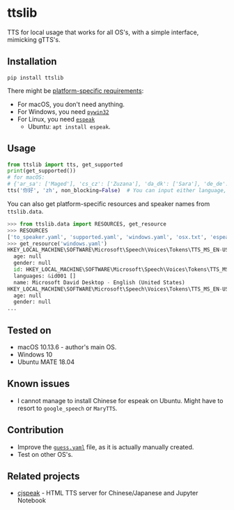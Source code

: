 # ttslib

TTS for local usage that works for all OS's, with a simple interface, mimicking gTTS's.

## Installation

```commandline
pip install ttslib
```

There might be [platform-specific requirements](https://github.com/nateshmbhat/pyttsx3#installation):
- For macOS, you don't need anything.
- For Windows, you need [`pywin32`](https://github.com/mhammond/pywin32)
- For Linux, you need [`espeak`](http://espeak.sourceforge.net/)
    - Ubuntu: `apt install espeak`.

## Usage

```python
from ttslib import tts, get_supported
print(get_supported())
# for macOS:
# {'ar_sa': ['Maged'], 'cs_cz': ['Zuzana'], 'da_dk': ['Sara'], 'de_de': ['Anna'], 'el_gr': ['Melina'], 'en_au': ['Karen'], 'en_gb': ['Daniel'], 'en_ie': ['Moira'], 'en_in': ['Veena'], 'en_scotland': ['Fiona'], 'en_us': ['Alex', 'Fred', 'Samantha', 'Victoria'], 'en_za': ['Tessa'], 'es_ar': ['Diego'], 'es_es': ['Jorge', 'Monica'], 'es_mx': ['Juan', 'Paulina'], 'fi_fi': ['Satu'], 'fr_ca': ['Amelie'], 'fr_fr': ['Thomas'], 'he_il': ['Carmit'], 'hi_in': ['Lekha'], 'hu_hu': ['Mariska'], 'id_id': ['Damayanti'], 'it_it': ['Alice', 'Luca'], 'ja_jp': ['Kyoko'], 'ko_kr': ['Yuna'], 'nb_no': ['Nora'], 'nl_be': ['Ellen'], 'nl_nl': ['Xander'], 'pl_pl': ['Zosia'], 'pt_br': ['Luciana'], 'pt_pt': ['Joana'], 'ro_ro': ['Ioana'], 'ru_ru': ['Milena', 'Yuri'], 'sk_sk': ['Laura'], 'sv_se': ['Alva'], 'th_th': ['Kanya'], 'tr_tr': ['Yelda'], 'zh_cn': ['Ting-Ting'], 'zh_hk': ['Sin-ji'], 'zh_tw': ['Mei-Jia']}
tts('你好', 'zh', non_blocking=False)  # You can input either language, dialect or speaker name in the second parameter. The program will do the guess work for you.
```

You can also get platform-specific resources and speaker names from `ttslib.data`.

```python
>>> from ttslib.data import RESOURCES, get_resource
>>> RESOURCES
['to_speaker.yaml', 'supported.yaml', 'windows.yaml', 'osx.txt', 'espeak.yaml', 'guess.yaml', 'speaker.yaml']
>>> get_resource('windows.yaml')
HKEY_LOCAL_MACHINE\SOFTWARE\Microsoft\Speech\Voices\Tokens\TTS_MS_EN-US_DAVID_11.0:
  age: null
  gender: null
  id: HKEY_LOCAL_MACHINE\SOFTWARE\Microsoft\Speech\Voices\Tokens\TTS_MS_EN-US_DAVID_11.0
  languages: &id001 []
  name: Microsoft David Desktop - English (United States)
HKEY_LOCAL_MACHINE\SOFTWARE\Microsoft\Speech\Voices\Tokens\TTS_MS_EN-US_ZIRA_11.0:
  age: null
  gender: null
...
```

## Tested on

- macOS 10.13.6 - author's main OS.
- Windows 10
- Ubuntu MATE 18.04

## Known issues

- I cannot manage to install Chinese for espeak on Ubuntu. Might have to resort to `google_speech` or `MaryTTS`.

## Contribution

- Improve the [`guess.yaml`](https://github.com/patarapolw/ttslib/blob/master/ttslib/data/guess.yaml) file, as it is actually manually created.
- Test on other OS's.

## Related projects

- [cjspeak](https://github.com/patarapolw/cjspeak) - HTML TTS server for Chinese/Japanese and Jupyter Notebook 
